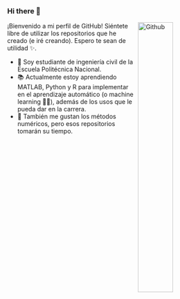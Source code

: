 ### Hi there 👋

<img width="40%" align="right" alt="Github" src="https://user-images.githubusercontent.com/48678280/88862734-4903af80-d201-11ea-968b-9c939d88a37c.gif" />

¡Bienvenido a mi perfil de GitHub!
Siéntete libre de utilizar los repositorios que he creado (e iré creando). Espero te sean de utilidad ✨.

- 🦉 Soy estudiante de ingeniería civil de la Escuela Politécnica Nacional.
- 📚 Actualmente estoy aprendiendo MATLAB, Python y R para implementar en el aprendizaje automático (o machine learning 💁‍♂️), además de los usos que le pueda dar en la carrera.
- 🔢 También me gustan los métodos numéricos, pero esos repositorios tomarán su tiempo.
